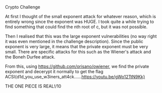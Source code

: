 Crypto Challenge

At first I thought of the small exponent attack for whatever reason, which is entirely wrong since the exponent was HUGE. I took quite a while trying to find something that could find the nth root of c, but it was not possible. 

Then I realised that this was the large exponent vulnerabilities (no way right it was even mentioned in the challenge description). Since the public exponent is very large, it means that the private exponent must be very small. There are specific attacks for this such as the Wiener's attack and the Boneh Durfee attack.

From this, using https://github.com/orisano/owiener, we find the private exponent and decerypt it normally to get the flag ACSI{d1d_you_use_w3iners_att4ck......https://youtu.be/gWo12TtN9Kk}

THE ONE PIECE IS REAL!/10

